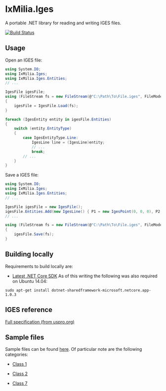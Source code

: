 ﻿IxMilia.Iges
============

A portable .NET library for reading and writing IGES files.

[![Build Status](https://dev.azure.com/ixmilia/public/_apis/build/status/Iges?branchName=master)](https://dev.azure.com/ixmilia/public/_build/latest?definitionId=19)

## Usage

Open an IGES file:

``` C#
using System.IO;
using IxMilia.Iges;
using IxMilia.Iges.Entities;
// ...

IgesFile igesFile;
using (FileStream fs = new FileStream(@"C:\Path\To\File.iges", FileMode.Open))
{
    igesFile = IgesFile.Load(fs);
}

foreach (IgesEntity entity in igesFile.Entities)
{
    switch (entity.EntityType)
    {
        case IgesEntityType.Line:
            IgesLine line = (IgesLine)entity;
            // ...
            break;
        // ...
    }
}
```

Save a IGES file:

``` C#
using System.IO;
using IxMilia.Iges;
using IxMilia.Iges.Entities;
// ...

IgesFile igesFile = new IgesFile();
igesFile.Entities.Add(new IgesLine() { P1 = new IgesPoint(0, 0, 0), P2 = new IgesPoint(50, 50, 0) });
// ...

using (FileStream fs = new FileStream(@"C:\Path\To\File.iges", FileMode.Open))
{
    igesFile.Save(fs);
}
```

## Building locally

Requirements to build locally are:

- [Latest .NET Core SDK](https://github.com/dotnet/cli/releases)  As of this writing the following was also required on Ubuntu 14.04:

`sudo apt-get install dotnet-sharedframework-microsoft.netcore.app-1.0.3`


## IGES reference

[Full specification (from uspro.org)](http://www.uspro.org/documents/IGES5-3_forDownload.pdf)

## Sample files

Sample files can be found [here](http://www.wiz-worx.com/iges5x/).  Of particular note are the following categories:

- [Class 1](http://www.wiz-worx.com/iges5x/onetwo/class1.shtml)

- [Class 2](http://www.wiz-worx.com/iges5x/onetwo/class2.shtml)

- [Class 7](http://www.wiz-worx.com/iges5x/onetwo/class7.shtml)
